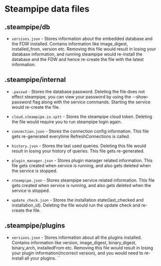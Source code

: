 # Steampipe data files

## .steampipe/db

- `versions.json` - Stores information about the embedded database and the FDW installed. Contains information like image_digest, installed_from, version etc. Removing this file would result in losing your database information, and running steampipe would re-install the database and the FDW and hence re-create the file with the latest information.

## .steampipe/internal

- `.passwd` - Stores the database password. Deleting the file does not effect steampipe, you can view your password by using the --show-password flag along with the service commands. Starting the service would re-create the file.

- `cloud.steampipe.io.sptt` - Stores the steampipe cloud token. Deleting the file would require you to run steampipe login again.

- `connection.json` - Stores the connection config information. This file gets re-generated everytime RefreshConnections is called.

- `history.json` - Stores the last used queries. Deleting this file would result in losing your history of queries. This file gets re-generated.

- `plugin_manager.json` - Stores plugin manager related information. This file gets created when service is running, and also gets deleted when the service is stopped.

- `steampipe.json` - Stores steampipe service related information. This file gets created when service is running, and also gets deleted when the service is stopped.

- `update_check.json` - Stores the installation state(last_checked and installation_id). Deleting the file would run the update check and re-create the file.

## .steampipe/plugins

- `versions.json` - Stores information about all the plugins installed. Contains information like version, image_digest, binary_digest, binary_arch, installedFrom etc. Removing this file would result in losing your plugin information(incorrect version), and you would need to re-install all your plugins.
``